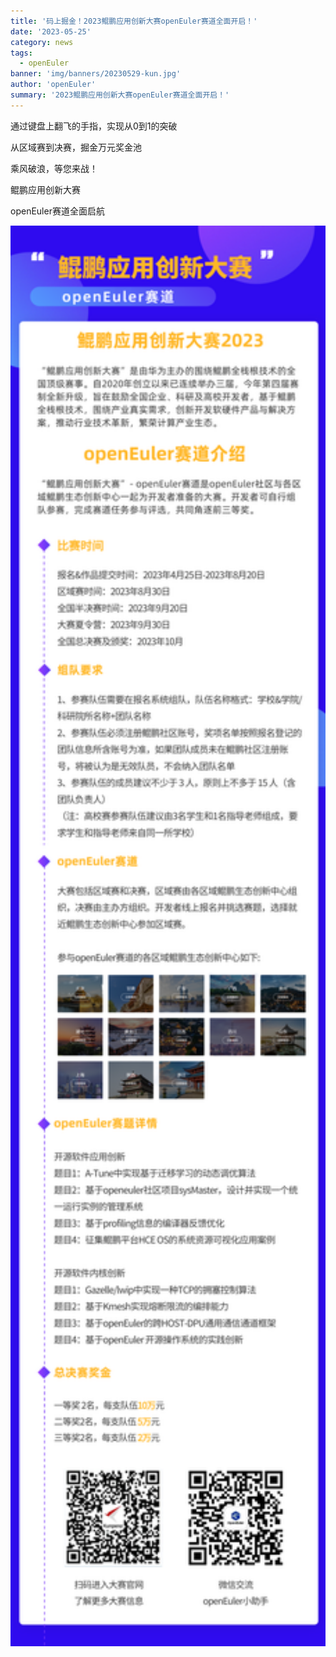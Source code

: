 ```yaml
---
title: '码上掘金！2023鲲鹏应用创新大赛openEuler赛道全面开启！'
date: '2023-05-25'
category: news
tags:
  - openEuler
banner: 'img/banners/20230529-kun.jpg'
author: 'openEuler'
summary: '2023鲲鹏应用创新大赛openEuler赛道全面开启！'
---
```



通过键盘上翻飞的手指，实现从0到1的突破

从区域赛到决赛，掘金万元奖金池

乘风破浪，等您来战！

鲲鹏应用创新大赛

openEuler赛道全面启航

<img src="./media/image1.png" width="1000" >